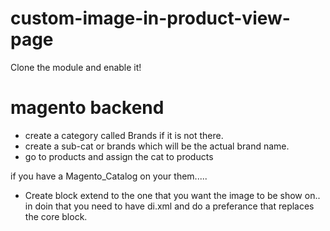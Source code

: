 # custom-image-in-product-view-page

Clone the module and enable it!

# magento backend
+ create a category called Brands if it is not there.
+ create a sub-cat or brands which will be the actual brand name.
+ go to products and assign the cat to products


if you have a Magento_Catalog on your them..... 
+ Create block extend to the one that you want the image to be show on..
in doin that you need to have di.xml and do a preferance that replaces the core block.
